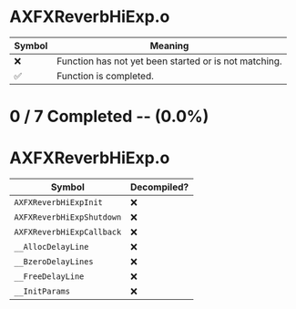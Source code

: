 # AXFXReverbHiExp.o
| Symbol | Meaning 
| ------------- | ------------- 
| :x: | Function has not yet been started or is not matching. 
| :white_check_mark: | Function is completed. 


# 0 / 7 Completed -- (0.0%)
# AXFXReverbHiExp.o
| Symbol | Decompiled? |
| ------------- | ------------- |
| `AXFXReverbHiExpInit` | :x: |
| `AXFXReverbHiExpShutdown` | :x: |
| `AXFXReverbHiExpCallback` | :x: |
| `__AllocDelayLine` | :x: |
| `__BzeroDelayLines` | :x: |
| `__FreeDelayLine` | :x: |
| `__InitParams` | :x: |
